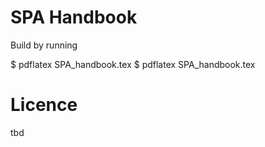 SPA Handbook
============

Build by running 

$ pdflatex SPA_handbook.tex
$ pdflatex SPA_handbook.tex

Licence
=======
tbd

